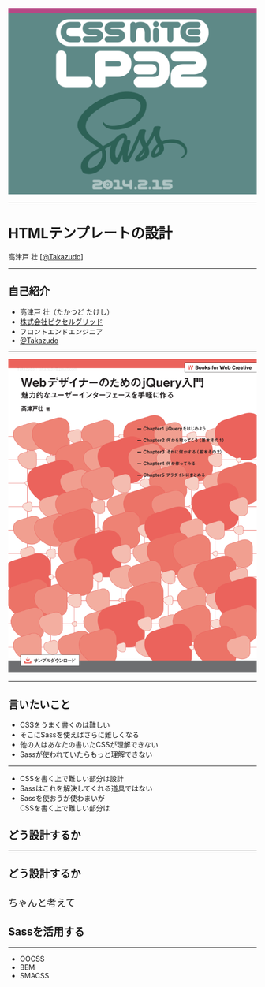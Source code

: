 <div class="my-img"><img src="img/cover.png" alt=""></div>

----

# HTMLテンプレートの設計

高津戸 壮 \[[@Takazudo](https://twitter.com/Takazudo)\]

----

## 自己紹介

* 高津戸 壮（たかつど たけし）
* [株式会社ピクセルグリッド](http://www.pxgrid.com/)
* フロントエンドエンジニア
* [@Takazudo](twitter.com/Takazudo)

---

<div class="my-img"><img src="img/intro/jqbook.png" alt=""></div>

----

## 言いたいこと

* CSSをうまく書くのは難しい
* そこにSassを使えばさらに難しくなる
* 他の人はあなたの書いたCSSが理解できない
* Sassが使われていたらもっと理解できない

---

* CSSを書く上で難しい部分は設計
* Sassはこれを解決してくれる道具ではない
* Sassを使おうが使わまいが<br>CSSを書く上で難しい部分は

## どう設計するか

---

## どう設計するか

<p style="font-size:1.4em; padding-top:.5em">ちゃんと考えて</p>

## Sassを活用する

----

<ul class="bigList">
<li>OOCSS</li>
<li>BEM</li>
<li>SMACSS</li>
</ul>
